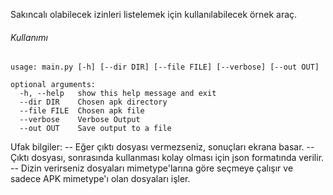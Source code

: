 Sakıncalı olabilecek izinleri listelemek için kullanılabilecek örnek araç.

###### Kullanımı

```
usage: main.py [-h] [--dir DIR] [--file FILE] [--verbose] [--out OUT]

optional arguments:
  -h, --help   show this help message and exit
  --dir DIR    Chosen apk directory
  --file FILE  Chosen apk file
  --verbose    Verbose Output
  --out OUT    Save output to a file
```

Ufak bilgiler:
-- Eğer çıktı dosyası vermezseniz, sonuçları ekrana basar.
-- Çıktı dosyası, sonrasında kullanması kolay olması için json formatında verilir.
-- Dizin verirseniz dosyaları mimetype'larına göre seçmeye çalışır ve sadece APK mimetype'ı
olan dosyaları işler.

